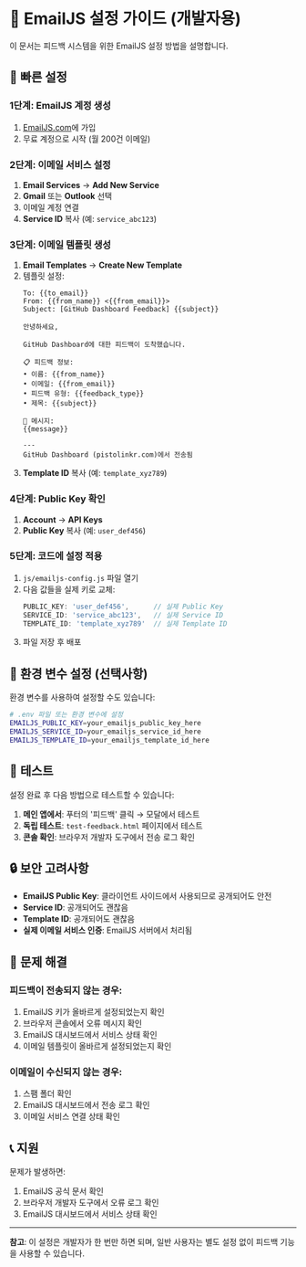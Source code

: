 # 📧 EmailJS 설정 가이드 (개발자용)

이 문서는 피드백 시스템을 위한 EmailJS 설정 방법을 설명합니다.

## 🚀 빠른 설정

### 1단계: EmailJS 계정 생성
1. [EmailJS.com](https://www.emailjs.com/)에 가입
2. 무료 계정으로 시작 (월 200건 이메일)

### 2단계: 이메일 서비스 설정
1. **Email Services** → **Add New Service**
2. **Gmail** 또는 **Outlook** 선택
3. 이메일 계정 연결
4. **Service ID** 복사 (예: `service_abc123`)

### 3단계: 이메일 템플릿 생성
1. **Email Templates** → **Create New Template**
2. 템플릿 설정:
   ```
   To: {{to_email}}
   From: {{from_name}} <{{from_email}}>
   Subject: [GitHub Dashboard Feedback] {{subject}}
   
   안녕하세요,
   
   GitHub Dashboard에 대한 피드백이 도착했습니다.
   
   📋 피드백 정보:
   • 이름: {{from_name}}
   • 이메일: {{from_email}}
   • 피드백 유형: {{feedback_type}}
   • 제목: {{subject}}
   
   💬 메시지:
   {{message}}
   
   ---
   GitHub Dashboard (pistolinkr.com)에서 전송됨
   ```
3. **Template ID** 복사 (예: `template_xyz789`)

### 4단계: Public Key 확인
1. **Account** → **API Keys**
2. **Public Key** 복사 (예: `user_def456`)

### 5단계: 코드에 설정 적용
1. `js/emailjs-config.js` 파일 열기
2. 다음 값들을 실제 키로 교체:
   ```javascript
   PUBLIC_KEY: 'user_def456',      // 실제 Public Key
   SERVICE_ID: 'service_abc123',   // 실제 Service ID
   TEMPLATE_ID: 'template_xyz789'  // 실제 Template ID
   ```
3. 파일 저장 후 배포

## 🔧 환경 변수 설정 (선택사항)

환경 변수를 사용하여 설정할 수도 있습니다:

```bash
# .env 파일 또는 환경 변수에 설정
EMAILJS_PUBLIC_KEY=your_emailjs_public_key_here
EMAILJS_SERVICE_ID=your_emailjs_service_id_here
EMAILJS_TEMPLATE_ID=your_emailjs_template_id_here
```

## 🧪 테스트

설정 완료 후 다음 방법으로 테스트할 수 있습니다:

1. **메인 앱에서**: 푸터의 '피드백' 클릭 → 모달에서 테스트
2. **독립 테스트**: `test-feedback.html` 페이지에서 테스트
3. **콘솔 확인**: 브라우저 개발자 도구에서 전송 로그 확인

## 🔒 보안 고려사항

- **EmailJS Public Key**: 클라이언트 사이드에서 사용되므로 공개되어도 안전
- **Service ID**: 공개되어도 괜찮음
- **Template ID**: 공개되어도 괜찮음
- **실제 이메일 서비스 인증**: EmailJS 서버에서 처리됨

## 🚨 문제 해결

### 피드백이 전송되지 않는 경우:
1. EmailJS 키가 올바르게 설정되었는지 확인
2. 브라우저 콘솔에서 오류 메시지 확인
3. EmailJS 대시보드에서 서비스 상태 확인
4. 이메일 템플릿이 올바르게 설정되었는지 확인

### 이메일이 수신되지 않는 경우:
1. 스팸 폴더 확인
2. EmailJS 대시보드에서 전송 로그 확인
3. 이메일 서비스 연결 상태 확인

## 📞 지원

문제가 발생하면:
1. EmailJS 공식 문서 확인
2. 브라우저 개발자 도구에서 오류 로그 확인
3. EmailJS 대시보드에서 서비스 상태 확인

---

**참고**: 이 설정은 개발자가 한 번만 하면 되며, 일반 사용자는 별도 설정 없이 피드백 기능을 사용할 수 있습니다. 